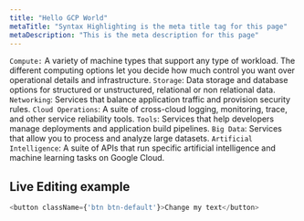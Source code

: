 ```yaml
---
title: "Hello GCP World"
metaTitle: "Syntax Highlighting is the meta title tag for this page"
metaDescription: "This is the meta description for this page"
---
```

`Compute:` A variety of machine types that support any type of workload. The different computing options let you decide how much control you want over operational details and infrastructure.
`Storage`: Data storage and database options for structured or unstructured, relational or non relational data.
`Networking`: Services that balance application traffic and provision security rules.
`Cloud Operations`: A suite of cross-cloud logging, monitoring, trace, and other service reliability tools.
`Tools`: Services that help developers manage deployments and application build pipelines.
`Big Data`: Services that allow you to process and analyze large datasets.
`Artificial Intelligence`: A suite of APIs that run specific artificial intelligence and machine learning tasks on Google Cloud.

## Live Editing example

```javascript react-live=true
<button className={'btn btn-default'}>Change my text</button>
```
